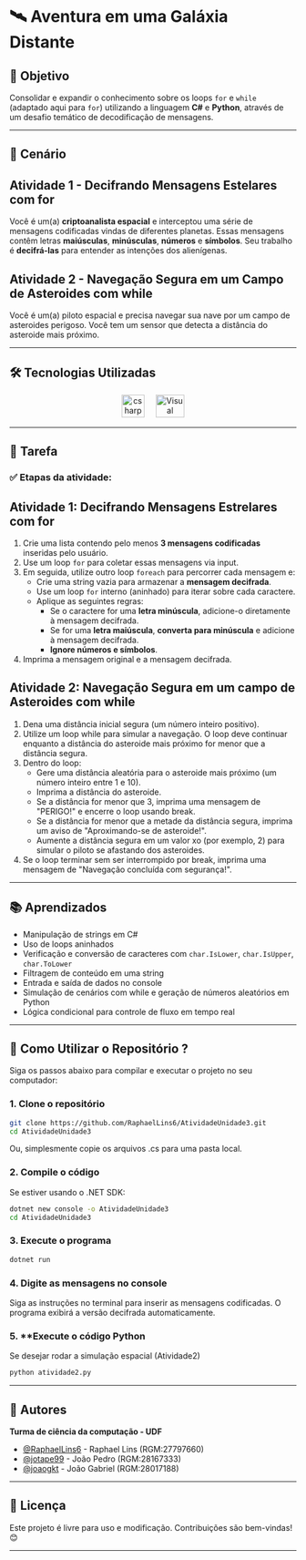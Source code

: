 # 🛰️ Aventura em uma Galáxia Distante

## 🚀 Objetivo

Consolidar e expandir o conhecimento sobre os loops `for` e `while` (adaptado aqui para `for`) utilizando a linguagem **C#** e **Python**, através de um desafio temático de decodificação de mensagens.

---

## 🧠 Cenário

## Atividade 1 - Decifrando Mensagens Estelares com for
Você é um(a) **criptoanalista espacial** e interceptou uma série de mensagens codificadas vindas de diferentes planetas. Essas mensagens contêm letras **maiúsculas**, **minúsculas**, **números** e **símbolos**. Seu trabalho é **decifrá-las** para entender as intenções dos alienígenas.

## Atividade 2 - Navegação Segura em um Campo de Asteroides com while
Você é um(a) piloto espacial e precisa navegar sua nave por um campo de asteroides perigoso. Você tem um sensor que detecta a distância do asteroide mais próximo.

---

## 🛠️ Tecnologias Utilizadas

<p align="center"> 
<img src="https://cdn.jsdelivr.net/gh/devicons/devicon/icons/csharp/csharp-original.svg" height="40" alt="csharp logo"/>
<img width="12" />
<img src="https://upload.wikimedia.org/wikipedia/commons/thumb/9/9a/Visual_Studio_Code_1.35_icon.svg/2048px-Visual_Studio_Code_1.35_icon.svg.png" alt="Visual Studio Code" width="50" height="40"/>

---

## 📝 Tarefa

### ✅ Etapas da atividade:

## Atividade 1: Decifrando Mensagens Estrelares com for
1. Crie uma lista contendo pelo menos **3 mensagens codificadas** inseridas pelo usuário.
2. Use um loop `for` para coletar essas mensagens via input.
3. Em seguida, utilize outro loop `foreach` para percorrer cada mensagem e:
   - Crie uma string vazia para armazenar a **mensagem decifrada**.
   - Use um loop `for` interno (aninhado) para iterar sobre cada caractere.
   - Aplique as seguintes regras:
     - Se o caractere for uma **letra minúscula**, adicione-o diretamente à mensagem decifrada.
     - Se for uma **letra maiúscula**, **converta para minúscula** e adicione à mensagem decifrada.
     - **Ignore números e símbolos**.
4. Imprima a mensagem original e a mensagem decifrada.
   
## Atividade 2: Navegação Segura em um campo de Asteroides com while
1. Dena uma distância inicial segura (um número inteiro positivo).
2. Utilize um loop while para simular a navegação. O loop deve continuar enquanto a
distância do asteroide mais próximo for menor que a distância segura.
3. Dentro do loop:
   - Gere uma distância aleatória para o asteroide mais próximo (um número
   inteiro entre 1 e 10).
   - Imprima a distância do asteroide.
   - Se a distância for menor que 3, imprima uma mensagem de "PERIGO!" e
   encerre o loop usando break.
   - Se a distância for menor que a metade da distância segura, imprima um aviso
   de "Aproximando-se de asteroide!".
    - Aumente a distância segura em um valor xo (por exemplo, 2) para simular o
   piloto se afastando dos asteroides.
4. Se o loop terminar sem ser interrompido por break, imprima uma mensagem de
"Navegação concluída com segurança!".

---

## 📚 Aprendizados

- Manipulação de strings em C#
- Uso de loops aninhados
- Verificação e conversão de caracteres com `char.IsLower`, `char.IsUpper`, `char.ToLower`
- Filtragem de conteúdo em uma string
- Entrada e saída de dados no console
- Simulação de cenários com while e geração de números aleatórios em Python
- Lógica condicional para controle de fluxo em tempo real

---

## 🚀 Como Utilizar o Repositório ?

Siga os passos abaixo para compilar e executar o projeto no seu computador:

### 1. **Clone o repositório**

```bash
git clone https://github.com/RaphaelLins6/AtividadeUnidade3.git
cd AtividadeUnidade3
```
Ou, simplesmente copie os arquivos .cs para uma pasta local.

### 2. **Compile o código**
Se estiver usando o .NET SDK:
```bash
dotnet new console -o AtividadeUnidade3
cd AtividadeUnidade3
```
### 3. **Execute o programa**
```bash
dotnet run
```
### 4. **Digite as mensagens no console**
Siga as instruções no terminal para inserir as mensagens codificadas.
O programa exibirá a versão decifrada automaticamente.

### 5. **Execute o código Python
Se desejar rodar a simulação espacial (Atividade2)
```bash
python atividade2.py
```
---

## 👥 Autores

**Turma de ciência da computação - UDF**
- [@RaphaelLins6](https://www.github.com/RaphaelLins6) - Raphael Lins (RGM:27797660)
- [@jotape99](https://www.github.com/jotape99) - João Pedro (RGM:28167333)
- [@joaogkt](https://www.github.com/joaogkt) - João Gabriel (RGM:28017188)

---

## 📜 Licença

Este projeto é livre para uso e modificação. Contribuições são bem-vindas! 😊

---

